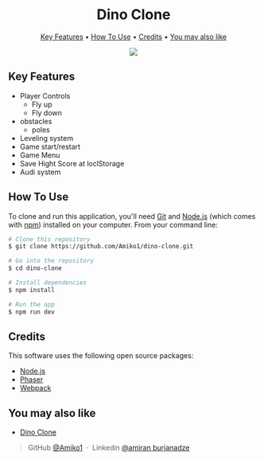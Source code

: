 

<h1 align="center">
  Dino Clone
  <br>
</h1>

<p align="center">
  <a href="#key-features">Key Features</a> •
  <a href="#how-to-use">How To Use</a> •
  <a href="#credits">Credits</a> •
  <a href="#you-may-also-like">You may also like</a> 

</p>

<p align="center">
  <img src="https://images.yourstory.com/cs/2/96eabe90392211eb93f18319e8c07a74/Imageg79l-1682602936960.jpg?w=1152&fm=auto&ar=2:1&mode=crop&crop=faces" />
</p>

## Key Features

* Player Controls
  - Fly up
  - Fly down
* obstacles
  - poles
* Leveling system
* Game start/restart
* Game Menu
* Save Hight Score at loclStorage
* Audi system


## How To Use

To clone and run this application, you'll need [Git](https://git-scm.com) and [Node.js](https://nodejs.org/en/download/) (which comes with [npm](http://npmjs.com)) installed on your computer. From your command line:

```bash
# Clone this repository
$ git clone https://github.com/Amiko1/dino-clone.git

# Go into the repository
$ cd dino-clone

# Install dependencies
$ npm install

# Run the app
$ npm run dev
```
## Credits

This software uses the following open source packages:

- [Node.js](https://nodejs.org/)
- [Phaser](https://phaser.io/)
- [Webpack](https://webpack.js.org/)

## You may also like

- [Dino Clone](https://github.com/Amiko1/dino-clone)



> GitHub [@Amiko1](https://github.com/Amiko1) &nbsp;&middot;&nbsp;
> Linkedin [@amiran burjanadze](https://www.linkedin.com/in/amiran-burjanadze-a301111b7/)

